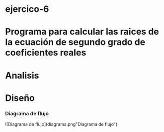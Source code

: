 # ejercico-6
# Programa para calcular las raices de la ecuación de segundo grado de coeficientes reales

# Analisis

# Diseño

### Diagrama de flujo
![Diagrama de flujo](diagrama.png"Diagrama de flujo")
